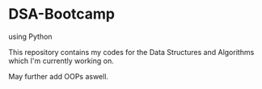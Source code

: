 # DSA-Bootcamp
using Python


This repository contains my codes for the Data Structures and Algorithms which I'm currently working on.

May further add OOPs aswell.
